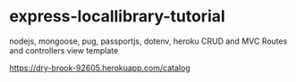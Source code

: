 # express-locallibrary-tutorial
nodejs, mongoose, pug, passportjs, dotenv, heroku
CRUD and MVC
Routes and controllers
view template

https://dry-brook-92605.herokuapp.com/catalog
